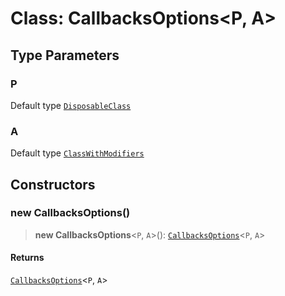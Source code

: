 # Class: CallbacksOptions\<P, A\>

## Type Parameters

### P

Default type [`DisposableClass`](DisposableClass.md)

### A

Default type [`ClassWithModifiers`](ClassWithModifiers.md)

## Constructors

### new CallbacksOptions()

> **new CallbacksOptions**\<`P`, `A`\>(): [`CallbacksOptions`](CallbacksOptions.md)\<`P`, `A`\>

#### Returns

[`CallbacksOptions`](CallbacksOptions.md)\<`P`, `A`\>
